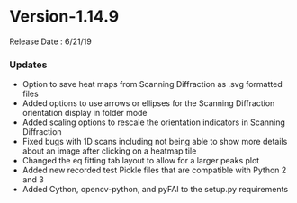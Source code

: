# Version-1.14.9

Release Date : 6/21/19

### Updates
- Option to save heat maps from Scanning Diffraction as .svg formatted files
- Added options to use arrows or ellipses for the Scanning Diffraction orientation display in folder mode
- Added scaling options to rescale the orientation indicators in Scanning Diffraction
- Fixed bugs with 1D scans including not being able to show more details about an image after clicking on a heatmap tile
- Changed the eq fitting tab layout to allow for a larger peaks plot
- Added new recorded test Pickle files that are compatible with Python 2 and 3
- Added Cython, opencv-python, and pyFAI to the setup.py requirements
